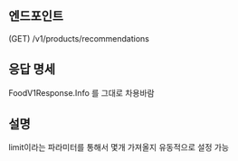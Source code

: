 ## 엔드포인트
(GET) /v1/products/recommendations

## 응답 명세
FoodV1Response.Info 를 그대로 차용바람

## 설명
limit이라는 파라미터를 통해서 몇개 가져올지 유동적으로 설정 가능